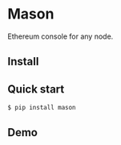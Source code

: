 # Mason

Ethereum console for any node.

## Install



## Quick start

```console
$ pip install mason
```

## Demo
